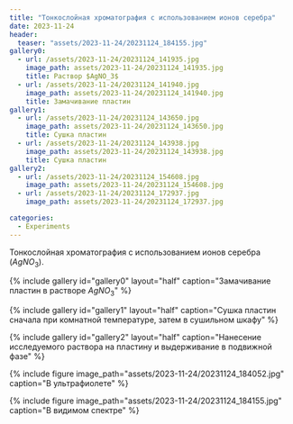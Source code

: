 ```yaml
---
title: "Тонкослойная хроматография с использованием ионов серебра"
date: 2023-11-24
header:
  teaser: "assets/2023-11-24/20231124_184155.jpg"
gallery0:
  - url: /assets/2023-11-24/20231124_141935.jpg
    image_path: assets/2023-11-24/20231124_141935.jpg
    title: Раствор $AgNO_3$
  - url: /assets/2023-11-24/20231124_141940.jpg
    image_path: assets/2023-11-24/20231124_141940.jpg
    title: Замачивание пластин
gallery1:
  - url: /assets/2023-11-24/20231124_143650.jpg
    image_path: assets/2023-11-24/20231124_143650.jpg
    title: Сушка пластин
  - url: /assets/2023-11-24/20231124_143938.jpg
    image_path: assets/2023-11-24/20231124_143938.jpg
    title: Сушка пластин
gallery2:
  - url: /assets/2023-11-24/20231124_154608.jpg
    image_path: assets/2023-11-24/20231124_154608.jpg
  - url: /assets/2023-11-24/20231124_172937.jpg
    image_path: assets/2023-11-24/20231124_172937.jpg

categories:
  - Experiments
---
```


Тонкослойная хроматография с использованием ионов серебра ($AgNO_3$).

{% include gallery id="gallery0" layout="half" caption="Замачивание пластин в растворе $AgNO_3$" %}

{% include gallery id="gallery1" layout="half" caption="Сушка пластин сначала при комнатной температуре, затем в сушильном шкафу" %}

{% include gallery id="gallery2" layout="half" caption="Нанесение исследуемого раствора на пластину и выдерживание в подвижной фазе" %}

{% include figure image_path="assets/2023-11-24/20231124_184052.jpg" caption="В ультрафиолете" %}

{% include figure image_path="assets/2023-11-24/20231124_184155.jpg" caption="В видимом спектре" %}
